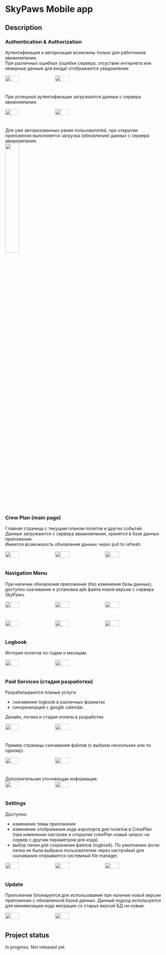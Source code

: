 # SkyPaws Mobile app

## Description
### Authentication & Authorization
Аутентификация и авторизация возможны только для работников авиакомпании.  
При различных ошибках (ошибки сервера, отсуствие интернета или неверные данные для входа) отображается уведомление
 <div style="display: flex; margin-bottom: 40px;">
  <img src="images/enter.jpg" style="width: 30%; margin-right: 10px;">
  <img src="images/enter_with_code_error.jpg" style="width: 30%;">
</div>  

При успешной аутентификации загружаются данные с сервера авиакомпании. 
 <div style="display: flex;  margin-bottom: 40px;">
  <img src="images/enter_with_code_sent.jpg" style="width: 30%; margin-right: 10px;">
  <img src="images/enter_with_code_loading.jpg" style="width: 30%;">
</div> 

Для уже авторизованных ранее пользователей, при открытии приложения выполняется загрузка (обновление) данных с сервера авиакомпании.  
<img src="images/crew_plan_loading.jpg" style="width: 30%;">

### Crew Plan (main page)
Главная страница с текущим планом полетов и других событий.  
Данные загружаются с сервера авиакомпании, хранятся в базе данных приложения.  
Имеется возможность обновления данных через pull to refresh.

 <div style="display: flex;  margin-bottom: 40px;">
  <img src="images/crew_plan.jpg" style="width: 30%; margin-right: 10px;">
  <img src="images/crew_plan_expanded.jpg" style="width: 30%; margin-right: 10px;">
  <img src="images/crew_plan_error.jpg" style="width: 30%;">
</div> 


### Navigation Menu
При наличии обновления приложения (без изменения базы данных), доступно скачивание и установка apk файла новой версии с сервера SkyPaws.

 <div style="display: flex;  margin-bottom: 40px;">
  <img src="images/nav_menu.jpg" style="width: 30%; margin-right: 10px;">
   <img src="images/nav_menu_exit.jpg" style="width: 30%; margin-right: 10px;">
  <img src="images/nav_menu_update_available.jpg"  style="width: 30%;">
</div> 

 <div style="display: flex;  margin-bottom: 40px;">
  <img src="images/nav_menu_loading.jpg" style="width: 30%; margin-right: 10px;">
  <img src="images/nav_menu_downloaded.jpg" style="width: 30%;  margin-right: 10px;">
  <img src="images/nav_menu_update.jpg" style="width: 30%;">
</div> 

### Logbook
История полетов по годам и месяцам.  
 <div style="display: flex;  margin-bottom: 40px;">
  <img src="images/logbook.jpg" style="width: 30%; margin-right: 10px;">
   <img src="images/logbook_expanded.jpg" style="width: 30%;">
</div> 

### Paid Services (стадия разработки)
Разрабатываются планые услуги
* скачивание logbook в различных форматах
* синхронизация с google calendar.

Дизайн, логика и стадия оплаты в разработке.
 <div style="display: flex;  margin-bottom: 40px;">
  <img src="images/paid_services.jpg" style="width: 30%; margin-right: 10px;">
   <img src="images/log_paid_service.jpg" style="width: 30%">
</div> 

Пример страницы скачивания файлов (с выбром нескольких или по одному).
 <div style="display: flex;  margin-bottom: 40px;">
  <img src="images/log.jpg" style="width: 30%; margin-right: 10px;">
   <img src="images/log_chosen.jpg" style="width: 30%;">
</div> 
Дополнительная уточняющая информация.
 <div style="display: flex;  margin-bottom: 40px;">
  <img src="images/log_expanded1.jpg" style="width: 30%; margin-right: 10px;">
   <img src="images/log_expanded2.jpg" style="width: 30%;">
</div> 

### Settings
Доступно:
* изменение темы приложения
* изменение отображения кода аэропорта для полетов в CrewPlan (при изменении настроек и открытии crewPlan новый запрос на сервер с другим параметром для кода).
* выбор папки для сохранения файлов (logbook). По умолчанию (если папка не была выбрана пользователем через настройки) для скачивания открывается системный file manager.

 <div style="display: flex;  margin-bottom: 40px;">
  <img src="images/settings.jpg" style="width: 30%; margin-right: 10px;">
   <img src="images/settings_theme.jpg" style="width: 30%; margin-right: 10px;">
  <img src="images/settings_code.jpg"  style="width: 30%;">
</div> 

### Update
Приложение блокируется для использования при наличии новой версии приложения с обновленной базой данных. Данный подход используется для минимизации кода миграции со старых версий БД на новые.

 <div style="display: flex;  margin-bottom: 40px;">
  <img src="images/crew_plan_newDB.jpg" style="width: 30%; margin-right: 10px;">
   <img src="images/crew_plan_update.jpg" style="width: 30%">
</div> 

## Project status
In progress. Not released yet.
